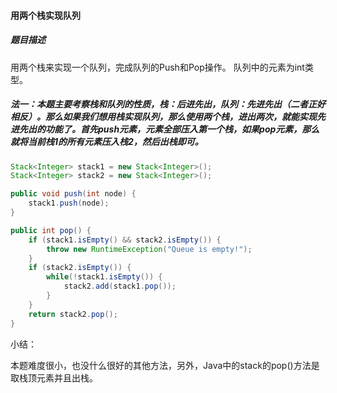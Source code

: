 #### 用两个栈实现队列

##### 题目描述

用两个栈来实现一个队列，完成队列的Push和Pop操作。 队列中的元素为int类型。

<!--more-->

##### 法一：本题主要考察栈和队列的性质，栈：后进先出，队列：先进先出（二者正好相反）。那么如果我们想用栈实现队列，那么使用两个栈，进出两次，就能实现先进先出的功能了。首先push元素，元素全部压入第一个栈，如果pop元素，那么就将当前栈1的所有元素压入栈2，然后出栈即可。

```java
Stack<Integer> stack1 = new Stack<Integer>();
Stack<Integer> stack2 = new Stack<Integer>();

public void push(int node) {
    stack1.push(node);
}

public int pop() {
    if (stack1.isEmpty() && stack2.isEmpty()) {
        throw new RuntimeException("Queue is empty!");
    }
    if (stack2.isEmpty()) {
        while(!stack1.isEmpty()) {
            stack2.add(stack1.pop());
        }
    }
    return stack2.pop();
}
```

小结：

本题难度很小，也没什么很好的其他方法，另外，Java中的stack的pop()方法是取栈顶元素并且出栈。